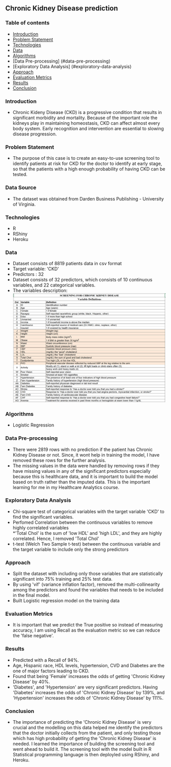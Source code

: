 ## Chronic Kidney Disease prediction

### Table of contents
* [Introduction](#introduction)
* [Problem Statement](#problem-statement)
* [Technologies](#technologies)
* [Data](#data)
* [Algorithms](#algorithms)
* [Data Pre-processing] (#data-pre-processing)
* [Exploratory Data Analysis] (#exploratory-data-analysis)
* [Approach](#approach)
* [Evaluation Metrics](#evaluation-metrics)
* [Results](#results)
* [Conclusion](#conclusion)



### Introduction
* Chronic Kideny Disease (CKD) is a progressive condition that results in significant morbidity and mortality. Because of the important role the kidneys play in maintaining homeostasis, CKD can affect almost every body system. Early recognition and intervention are essential to slowing disease progression. 

### Problem Statement
* The purpose of this case is to create an easy-to-use screening tool to identify patients at risk for CKD for the doctor to identify at early stage, so that the patients with a   high enough probability of having CKD can be tested. 

### Data Source
* The dataset was obtained from Darden Business Publishing - University of Virginia. 

### Technologies
* R
* RShiny
* Heroku

### Data
* Dataset consists of 8819 patients data in csv format 
* Target variable:  'CKD'
* Predictors     :  32
* Dataset consists of 32 predictors, which consists of 10 continuous variables, and 22 categorical variables.
* The variables description: 
![alt text](Variable_desc.PNG)

### Algorithms
* Logistic Regression

### Data Pre-processing
* There were 2819 rows with no prediction if the patient has Chronic Kidney Disease or not. Since, it wont help in training the model, I have removed these rows for the further analysis. 
* The missing values in the data were handled by removing rows if they have missing values in any of the significant predictors especially because this is healthcare data, and it is important to build the model based on truth rather than the imputed data. This is the important learning for me in my Healthcare Analytics course.

### Exploratory Data Analysis 
* Chi-square test of categorical variables with the target variable 'CKD' to find the significant variables. 
* Perfomed Correlation between the continuous variables to remove highly correlated variables  
 *'Total Chol' is the sum of 'low HDL' and 'high LDL', and they are highly correlated. Hence, I removed 'Total Chol'
* t-test (Welch Two Sample t-test) between the continuous variable and the target variable to include only the strong predictors

### Approach
* Split the dataset with including only those variables that are statistically significant into 75% training and 25% test data. 
* By using 'vif' (variance inflation factor), removed the multi-collinearity among the predictors and found the variables that needs to be included in the final model.
* Built Logistic regression model on the training data

### Evaluation Metrics
* It is important that we predict the True positive so instead of measuring accuracy, I am using Recall as the evaluation metric so we can reduce the 'false negative'. 

### Results 
* Predicted with a Recall of 94%. 
* Age, Hispanic race, HDL levels, hypertension, CVD and Diabetes are the one of major factors leading to CKD.
* Found that being 'Female' increases the odds of getting 'Chronic Kidney Disease' by 40%. 
* 'Diabetes', and 'Hypertension' are very significant predictors. Having 'Diabetes' increases the odds of 'Chronic Kidney Disease' by 139%, and 'Hypertension' increases the odds  of 'Chronic Kidney Disease' by 111%. 

### Conclusion
* The importance of predicting the 'Chronic Kidney Disease' is very crucial and the modelling on this data helped me identify the predictors that the doctor initially collects from the patient, and only testing those which has high probability of getting the 'Chronic Kidney Disease' is needed. I learned the importance of building the screening tool and went ahead to build it. The screening tool with the model built in R Statistical programming language is then deployled using RShiny, and Heroku. 
